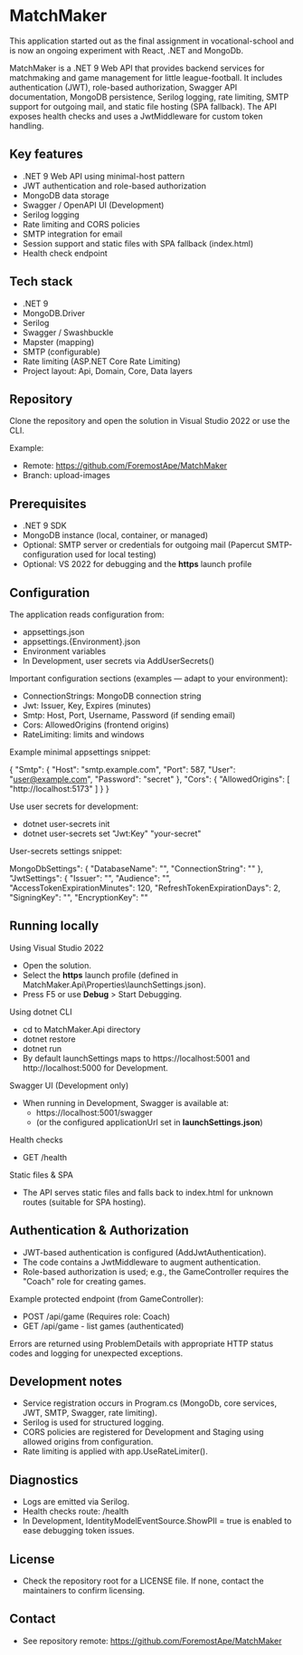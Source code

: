 # MatchMaker

This application started out as the final assignment in vocational-school and is now an ongoing experiment with React, .NET and MongoDb.

MatchMaker is a .NET 9 Web API that provides backend services for matchmaking and game management for little league-football. It includes authentication (JWT), role-based authorization, Swagger API documentation, MongoDB persistence, Serilog logging, rate limiting, SMTP support for outgoing mail, and static file hosting (SPA fallback). The API exposes health checks and uses a JwtMiddleware for custom token handling.

## Key features
- .NET 9 Web API using minimal-host pattern
- JWT authentication and role-based authorization
- MongoDB data storage
- Swagger / OpenAPI UI (Development)
- Serilog logging
- Rate limiting and CORS policies
- SMTP integration for email
- Session support and static files with SPA fallback (index.html)
- Health check endpoint

## Tech stack
- .NET 9
- MongoDB.Driver
- Serilog
- Swagger / Swashbuckle
- Mapster (mapping)
- SMTP (configurable)
- Rate limiting (ASP.NET Core Rate Limiting)
- Project layout: Api, Domain, Core, Data layers

## Repository
Clone the repository and open the solution in Visual Studio 2022 or use the CLI.

Example:
- Remote: https://github.com/ForemostApe/MatchMaker
- Branch: upload-images

## Prerequisites
- .NET 9 SDK
- MongoDB instance (local, container, or managed)
- Optional: SMTP server or credentials for outgoing mail (Papercut SMTP-configuration used for local testing)
- Optional: VS 2022 for debugging and the __https__ launch profile

## Configuration
The application reads configuration from:
- appsettings.json
- appsettings.{Environment}.json
- Environment variables
- In Development, user secrets via AddUserSecrets<Program>()

Important configuration sections (examples — adapt to your environment):
- ConnectionStrings: MongoDB connection string
- Jwt: Issuer, Key, Expires (minutes)
- Smtp: Host, Port, Username, Password (if sending email)
- Cors: AllowedOrigins (frontend origins)
- RateLimiting: limits and windows

Example minimal appsettings snippet:

{ 
  "Smtp": { 
  "Host": "smtp.example.com", 
  "Port": 587, 
  "User": "user@example.com", 
  "Password": "secret" 
  }, 
  "Cors": { 
  "AllowedOrigins": [ "http://localhost:5173" ] 
  } 
}

Use user secrets for development:
- dotnet user-secrets init
- dotnet user-secrets set "Jwt:Key" "your-secret"

User-secrets settings snippet:

MongoDbSettings": {
    "DatabaseName": "<DataBaseName>",
    "ConnectionString": "<MongoDbConnectionString>"
  },
  "JwtSettings": {
    "Issuer": "<Issuer>",
    "Audience": "<Audience>",
    "AccessTokenExpirationMinutes": 120,
    "RefreshTokenExpirationDays": 2,
    "SigningKey": "<Base64EncodedSigningKey>",
    "EncryptionKey": "<Base64EncodedEncryptionKey>"

## Running locally

Using Visual Studio 2022
- Open the solution.
- Select the __https__ launch profile (defined in MatchMaker.Api\Properties\launchSettings.json).
- Press F5 or use __Debug__ > Start Debugging.

Using dotnet CLI
- cd to MatchMaker.Api directory
- dotnet restore
- dotnet run
- By default launchSettings maps to https://localhost:5001 and http://localhost:5000 for Development.

Swagger UI (Development only)
- When running in Development, Swagger is available at:
  - https://localhost:5001/swagger
  - (or the configured applicationUrl set in __launchSettings.json__)

Health checks
- GET /health

Static files & SPA
- The API serves static files and falls back to index.html for unknown routes (suitable for SPA hosting).

## Authentication & Authorization
- JWT-based authentication is configured (AddJwtAuthentication).
- The code contains a JwtMiddleware to augment authentication.
- Role-based authorization is used; e.g., the GameController requires the "Coach" role for creating games.

Example protected endpoint (from GameController):
- POST /api/game (Requires role: Coach)
- GET /api/game - list games (authenticated)

Errors are returned using ProblemDetails with appropriate HTTP status codes and logging for unexpected exceptions.

## Development notes
- Service registration occurs in Program.cs (MongoDb, core services, JWT, SMTP, Swagger, rate limiting).
- Serilog is used for structured logging.
- CORS policies are registered for Development and Staging using allowed origins from configuration.
- Rate limiting is applied with app.UseRateLimiter().

## Diagnostics
- Logs are emitted via Serilog.
- Health checks route: /health
- In Development, IdentityModelEventSource.ShowPII = true is enabled to ease debugging token issues.

## License
- Check the repository root for a LICENSE file. If none, contact the maintainers to confirm licensing.

## Contact
- See repository remote: https://github.com/ForemostApe/MatchMaker
